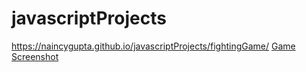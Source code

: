 # javascriptProjects
https://naincygupta.github.io/javascriptProjects/fightingGame/
[Game Screenshot](screenshot.png)
